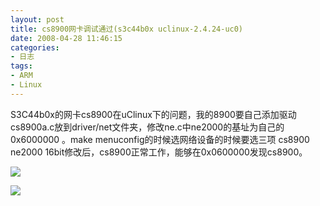 ```yaml
---
layout: post
title: cs8900网卡调试通过(s3c44b0x uclinux-2.4.24-uc0)
date: 2008-04-28 11:46:15
categories:
- 日志
tags:
- ARM
- Linux
---
```

S3C44b0x的网卡cs8900在uClinux下的问题，我的8900要自己添加驱动cs8900a.c放到driver/net文件夹，修改ne.c中ne2000的基址为自己的0x6000000 。make menuconfig的时候选网络设备的时候要选三项 
cs8900 ne2000 16bit修改后，cs8900正常工作，能够在0x0600000发现cs8900。

![](http://i1328.photobucket.com/albums/w532/xwlogic/github%20pages/cs8900_1_zpse84124b4.jpg)

![](http://i1328.photobucket.com/albums/w532/xwlogic/github%20pages/cs8900_2_zpsd290b6bf.jpg)